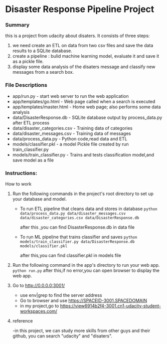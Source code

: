 # Disaster Response Pipeline Project

### Summary
this is a project from udacity about disaters. It consists of three steps:
1. we need create an ETL on data from two csv files and save the data results to a SQLite database. 
2. create a pipeline : bulid machine learning model, evaluate it and save it as a pickle file. 
3. display some data analysis of the disaters message and classify new messages from a search box.

### File Descriptions
- app/run.py - start web server to run the web application
- app/templates/go.html - Web page called when a search is executed
- app/templates/master.html - Home web page; also performs some data analysis
- data/DisasterResponse.db - SQLite database output by process_data.py after ETL process
- data/disaster_categories.csv - Training data of categories
- data/disaster_messages.csv - Training data of messages
- data/process_data.py - Python code,read data and ETL
- models/classifier.pkl - a model Pickle file created by run train_classifier.py
- models/train_classifier.py - Trains and tests classification model,and save model as a file

### Instructions:
How to work
1. Run the following commands in the project's root directory to set up your database and model.

    - To run ETL pipeline that cleans data and stores in database
        `python data/process_data.py data/disaster_messages.csv data/disaster_categories.csv data/DisasterResponse.db`
        
       after this ,you can find DisasterResponse.db in data file
    - To run ML pipeline that trains classifier and saves
        `python models/train_classifier.py data/DisasterResponse.db models/classifier.pkl`
        
        after this,you can find classifier.pkl in models file

2. Run the following command in the app's directory to run your web app.
    `python run.py`
   after this,if no error,you can open browser to display the web app. 
3. Go to http://0.0.0.0:3001/

	- use env|grep to find the server address
	- Go to browser and use
	https://SPACEID-3001.SPACEDOMAIN
    - in my project,go to https://view6914b2f4-3001.cn1-udacity-student-workspaces.com/
	
4. reference

   -in this project, we can study more skills from other guys and their github, you can search "udacity" and "disaters".
   